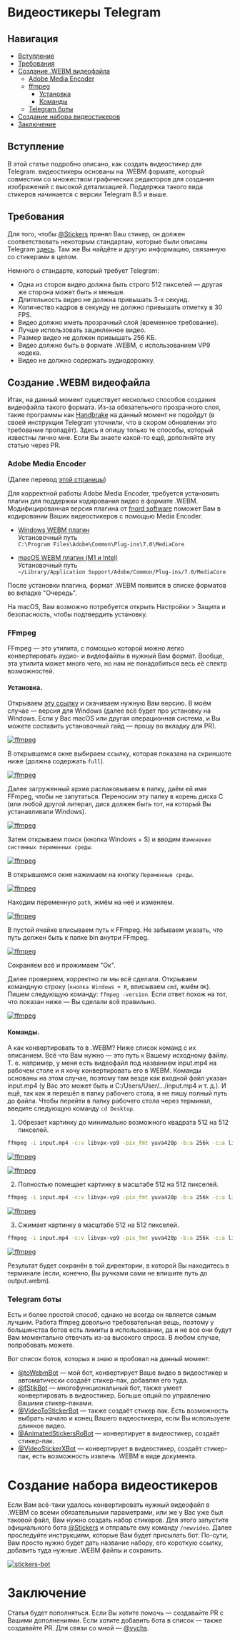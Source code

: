 # Видеостикеры Telegram

## Навигация

-   [Вступление](#вступление)
-   [Требования](#требования)
-   [Создание .WEBM видеофайла](#создание-.WEBM-видеофайла)
    -   [Adobe Media Encoder](#adobe-media-encoder)
    -   [ffmpeg](#ffmpeg)
        -   [Установка](#установка)
        -   [Команды](#команды)
    -   [Telegram боты](#telegram-боты)
-   [Создание набора видеостикеров](#создание-набора-видеостикеров)
-   [Заключение](#заключение)

## Вступление

В этой статье подробно описано, как создать видеостикер для Telegram. видеостикеры основаны на .WEBM формате, который совместим со множеством графических редакторов для создания изображений с высокой детализацией. Поддержка такого вида стикеров начинается с версии Telegram 8.5 и выше.

## Требования

Для того, чтобы [@Stickers](https://t.me/stickers) принял Ваш стикер, он должен соответствовать некоторым стандартам, которые были описаны Telegram [здесь](https://core.telegram.org/stickers#video-stickers). Там же Вы найдёте и другую информацию, связанную со стикерами в целом.

Немного о стандарте, который требует Telegram:

-   Одна из сторон видео должна быть строго 512 пикселей — другая же сторона может быть и меньше.
-   Длительность видео не должна привышать 3-х секунд.
-   Количество кадров в секунду не должно привышать отметку в 30 FPS.
-   Видео должно иметь прозрачный слой (временное требование).
-   Лучше использовать зацикленное видео.
-   Размер видео не должен привышать 256 КБ.
-   Видео должно быть в формате .WEBM, с использованием VP9 кодека.
-   Видео не должно содержать аудиодорожку.

## Создание .WEBM видеофайла

Итак, на данный момент существует несколько способов создания видеофайла такого формата. Из-за обязательного прозрачного слоя, такие программы как [Handbrake](https://handbrake.fr/downloads.php) на данный момент не подойдут (в своей инструкции Telegram уточнили, что в скором обновлении это требование пропадёт). Здесь я опишу только те способы, который известны лично мне. Если Вы знаете какой-то ещё, дополняйте эту статью через PR.

### Adobe Media Encoder

(Далее перевод [этой страницы](https://core.telegram.org/stickers/webm-vp9-encoding#encoding-with-adobe-media-encoder))

Для корректной работы Adobe Media Encoder, требуется установить плагин для поддержки кодирования видео в формате .WEBM. Модифицированная версия плагина от [fnord software](https://github.com/fnordware/AdobeWebM) поможет Вам в кодировании Ваших видеостикеров с помощью Media Encoder.

-   [Windows WEBM плагин](https://core.telegram.org/file/464001139/fd54/udyaRyjzBQ0.837957.zip/cd1e72526a65d383e5)\
    Установочный путь\
    `C:\Program Files\Adobe\Common\Plug-ins\7.0\MediaCore`

-   [macOS WEBM плагин (M1 и Intel)](https://core.telegram.org/file/464001958/101cc/d7q2KrY6DDU.1628141.zip/15bbe083289d292ce6)\
    Установочный путь\
    `~/Library/Application Support/Adobe/Common/Plug-ins/7.0/MediaCore`

После установки плагина, формат .WEBM появится в списке форматов во вкладке "Очередь".

На macOS, Вам возможно потребуется открыть Настройки > Защита и безопасность, чтобы подтвердить установку.

### FFmpeg

FFmpeg — это утилита, с помощью которой можно легко конвертировать аудио- и видеофайлы в нужный Вам формат. Вообще, эта утилита может много чего, но нам не понадобиться весь её спектр возможностей.

#### Установка.

Открываем [эту ссылку](https://ffmpeg.org/download.html) и скачиваем нужную Вам версию. В моём случае — версия для Windows (далее всё будет про установку на Windows. Если у Вас macOS или другая операционная система, и Вы можете составить установочный гайд — прошу во вкладку для PR).

[![ffmpeg](/images/ffmpeg-1.png)](https://ffmpeg.org/download.html)

В открывшемся окне выбираем ссылку, которая показана на скриншоте ниже (должна содержать `full`).

[![ffmpeg](/images/ffmpeg-2.png)](https://ffmpeg.org/download.html)

Далее загруженный архив распаковываем в папку, даём ей имя FFmpeg, чтобы не запутаться. Переносим эту папку в корень диска C (или любой другой литерал, диск должен быть тот, на который Вы устанавливали Windows).

[![ffmpeg](/images/ffmpeg-3.png)](https://ffmpeg.org/download.html)

Затем открываем поиск (кнопка Windows + S) и вводим `Изменение системных переменных среды`.

[![ffmpeg](/images/ffmpeg-4.png)](https://ffmpeg.org/download.html)

В открывшемся окне нажимаем на кнопку `Переменные среды`.

[![ffmpeg](/images/ffmpeg-5.png)](https://ffmpeg.org/download.html)

Находим переменную `path`, жмём на неё и изменяем.

[![ffmpeg](/images/ffmpeg-6.png)](https://ffmpeg.org/download.html)

В пустой ячейке вписываем путь к FFmpeg. Не забываем указать, что путь должен быть к папке bin внутри FFmpeg.

[![ffmpeg](/images/ffmpeg-7.png)](https://ffmpeg.org/download.html)

Сохраняем всё и прожимаем "Ок".

Далее проверяем, корректно ли мы всё сделали. Открываем командную строку (`кнопка Windows + R`, вписываем `cmd`, жмём `ОК`). Пишем следующую команду: `ffmpeg -version`. Если ответ похож на тот, что показан ниже — Вы сделали всё правильно.

[![ffmpeg](/images/ffmpeg-8.png)](https://ffmpeg.org/download.html)

#### Команды.

А как конвертировать то в .WEBM? Ниже список команд с их описанием. Всё что Вам нужно — это путь к Вашему исходному файлу. Т. е. например, у меня есть видеофайл под названием input.mp4 на рабочем столе и я хочу конвертировать его в WEBM. Команды основаны на этом случае, поэтому там везде как входной файл указан input.mp4 (у Вас это может быть и C:/Users/User/.../input.mp4 и т. д.). И ещё, так как я перешёл в папку рабочего стола, я не пишу полный путь до файла. Чтобы перейти в папку рабочего стола через терминал, введите следующую команду `cd Desktop`.

1. Обрезает картинку до минимально возможного квадрата 512 на 512 пикселей.

```bash
ffmpeg -i input.mp4 -c:v libvpx-vp9 -pix_fmt yuva420p -b:a 256k -c:a libopus -t 2.99 -vf crop=w='min(iw\,ih)':h='min(iw\,ih)',scale=512:512,setsar=1 -an output.webm
```

[![ffmpeg](/images/ffmpeg-9.png)](https://ffmpeg.org/download.html)

[![ffmpeg](/images/ffmpeg-command-1.png)](https://ffmpeg.org/download.html)

2. Полностью помещает картинку в масштабе 512 на 512 пикселей.

```bash
ffmpeg -i input.mp4 -c:v libvpx-vp9 -pix_fmt yuva420p -b:a 256k -c:a libopus -t 2.99 -vf scale=512:512:force_original_aspect_ratio=decrease -an output.webm
```

[![ffmpeg](/images/ffmpeg-command-2.png)](https://ffmpeg.org/download.html)

3. Сжимает картинку в масштабе 512 на 512 пикселей.

```bash
ffmpeg -i input.mp4 -c:v libvpx-vp9 -pix_fmt yuva420p -b:a 256k -c:a libopus -t 2.99 -vf scale=512:512,setsar=1 -an output.webm
```

[![ffmpeg](/images/ffmpeg-command-3.png)](https://ffmpeg.org/download.html)

Результат будет сохранён в той директории, в которой Вы находитесь в терминале (если, конечно, Вы ручками сами не впишите путь до output.webm).

### Telegram боты

Есть и более простой способ, однако не всегда он является самым лучшим. Работа ffmpeg довольно требовательная вещь, поэтому у большинства ботов есть лимиты в использовании, да и не все они будут Вам моментально отвечать из-за высокого спроса. В любом случае, попробовать можете.

Вот список ботов, которых я знаю и пробовал на данный момент:

-   [@toWebmBot](https://t.me/toWebmBot) — мой бот, конвертирует Ваше видео в видеостикер и автоматически создаёт стикер-пак, добавляя его туда.
-   [@fStikBot](https://t.me/fStikBot) — многофункциональный бот, также умеет конвертировать в видеостикер. Больше опций по управлению Вашими стикер-паками.
-   [@VideoToStickerBot](https://t.me/VideoToStickerBot) — также создаёт стикер пак. Есть возможность выбрать начало и конец Вашего видеостикера, если Вы используете длинное видео.
-   [@AnimatedStickersRoBot](https://t.me/AnimatedStickersRoBot) — конвертирует в видеостикер, создаёт стикер-пак.
-   [@VideoStickerXBot](https://t.me/VideoStickerXBot) — конвертирует в видеостикер, создаёт стикер-пак, есть возможность извлечь .WEBM в виде документа.

# Создание набора видеостикеров

Если Вам всё-таки удалось конвертировать нужный видеофайл в .WEBM со всеми обязательными параметрами, или же у Вас уже был таковой файл, Вам нужно создать набор стикеров. Для этого запустите официального бота [@Stickers](https://t.me/stickers) и отправьте ему команду `/newvideo`. Далее проследуйте инструкциям, которые Вам будет присылать бот. По-сути, Вам просто нужно будет дать название набору, его короткую ссылку, добавить туда нужные .WEBM файлы и сохранить.

[![stickers-bot](/images/stickers-bot.png)](https://t.me/stickers)

# Заключение

Статья будет пополняться. Если Вы хотите помочь — создавайте PR с Вашими дополнениями. Если хотите добавить бота в список — также создавайте PR. Для связи со мной — [@vychs](https://t.me/vychs).
